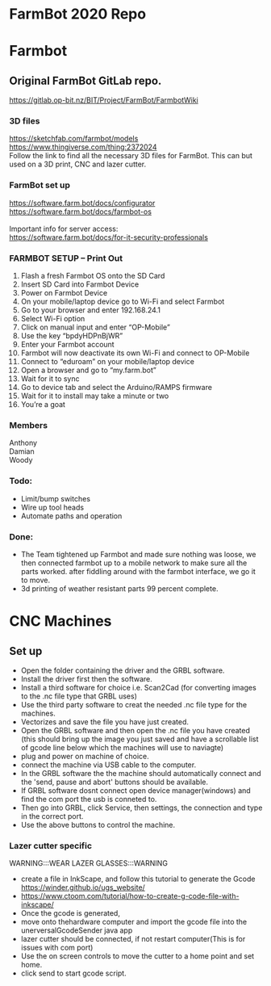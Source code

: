 # FarmBot 2020 Repo

# Farmbot

## Original FarmBot GitLab repo.
https://gitlab.op-bit.nz/BIT/Project/FarmBot/FarmbotWiki


### 3D files
https://sketchfab.com/farmbot/models
</br>
https://www.thingiverse.com/thing:2372024
</br>
Follow the link to find all the necessary 3D files for FarmBot. This can but used on a 3D print, CNC and lazer cutter.

### FarmBot set up
https://software.farm.bot/docs/configurator
</br>
https://software.farm.bot/docs/farmbot-os
</br>
</br>
Important info for server access:</br>
https://software.farm.bot/docs/for-it-security-professionals

### FARMBOT SETUP – Print Out

1)	Flash a fresh Farmbot OS onto the SD Card
2)	Insert SD Card into Farmbot Device
3)	Power on Farmbot Device
4)	On your mobile/laptop device go to Wi-Fi and select Farmbot
5)	Go to your browser and enter 192.168.24.1
6)	Select Wi-Fi option
7)	Click on manual input and enter “OP-Mobile”
8)	Use the key “bpdyHDPnBjWR”
9)	Enter your Farmbot account
10)	Farmbot will now deactivate its own Wi-Fi and connect to OP-Mobile
11)	Connect to “eduroam” on your mobile/laptop device
12)	Open a browser and go to “my.farm.bot”
13)	Wait for it to sync
14)	Go to device tab and select the Arduino/RAMPS firmware
15)	Wait for it to install may take a minute or two
16)	You’re a goat




### Members
Anthony
</br>
Damian
</br>
Woody

### Todo:
 - Limit/bump switches
 - Wire up tool heads
 - Automate paths and operation

### Done:
 - The Team tightened up Farmbot and made sure nothing was loose, we then connected farmbot up to a mobile network to make sure 
all the parts worked. after fiddling around with the farmbot interface, we go it to move.
 - 3d printing of weather resistant parts 99 percent complete.

# CNC Machines

## Set up
 - Open the folder containing the driver and the GRBL software.
 - Install the driver first then the software.
 - Install a third software for choice i.e. Scan2Cad (for converting images to the .nc file type that GRBL uses)
 - Use the third party software to creat the needed .nc file type for the machines.
 - Vectorizes and save the file you have just created.
 - Open the GRBL software and then open the .nc file you have created (this should bring up the image you just saved and have a  scrollable list of gcode line below which the machines will use to naviagte)
 - plug and power on machine of choice.
 - connect the machine via USB cable to the computer.
 - In the GRBL software the the machine should automatically connect and the 'send, pause and abort' buttons should be available.
 - If GRBL software dosnt connect open device manager(windows) and find the com port the usb is conneted to. 
 - Then go into GRBL, click Service, then settings, the connection and type in the correct port. 
 - Use the above buttons to control the machine.
 
 ### Lazer cutter specific
  WARNING:::WEAR LAZER GLASSES:::WARNING
 - create a file in InkScape, and follow this tutorial to generate the Gcode https://winder.github.io/ugs_website/
 - https://www.ctoom.com/tutorial/how-to-create-g-code-file-with-inkscape/
 - Once the gcode is generated,
 - move onto thehardware computer and import the gcode file into the unerversalGcodeSender java app
 - lazer cutter should be connected, if not restart computer(This is for issues with com port)
 - Use the on screen controls to move the cutter to a home point and set home.
 - click send to start gcode script.
